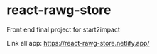 # react-rawg-store

Front end final project for start2impact

Link all'app: https://react-rawg-store.netlify.app/
